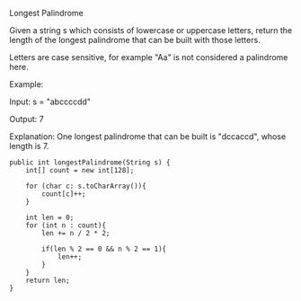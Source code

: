 Longest Palindrome

Given a string s which consists of lowercase or uppercase letters, return the length of the longest palindrome that can be built with those letters.

Letters are case sensitive, for example "Aa" is not considered a palindrome here.


Example:

Input: s = "abccccdd"

Output: 7

Explanation: One longest palindrome that can be built is "dccaccd", whose length is 7.


    public int longestPalindrome(String s) {
        int[] count = new int[128];
        
        for (char c: s.toCharArray()){
            count[c]++;
        }

        int len = 0;
        for (int n : count){
            len += n / 2 * 2;
            
            if(len % 2 == 0 && n % 2 == 1){
                len++;
            }
        }
        return len;
    }

